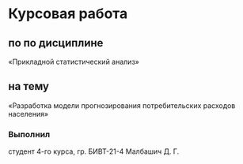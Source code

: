 # Курсовая работа 
## по по дисциплине 
«Прикладной статистический анализ»
## на тему 
«Разработка модели прогнозирования потребительских расходов населения»

### Выполнил
студент 4-го курса, гр. БИВТ-21-4 Малбашич Д. Г.
